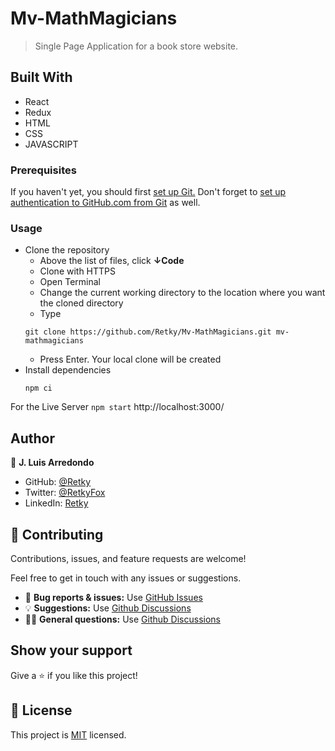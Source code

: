 # Mv-MathMagicians
> Single Page Application for a book store website.

## Built With

- React
- Redux
- HTML
- CSS
- JAVASCRIPT

### Prerequisites
If you haven't yet, you should first [set up Git.](https://docs.github.com/en/get-started/quickstart/set-up-git) Don't forget to [set up authentication to GitHub.com from Git](https://docs.github.com/en/get-started/quickstart/set-up-git#next-steps-authenticating-with-github-from-git) as well.

### Usage
- Clone the repository
  - Above the list of files, click **↓Code**
  - Clone with HTTPS
  - Open Terminal
  - Change the current working directory to the location where you want the cloned directory
  - Type
  ```
  git clone https://github.com/Retky/Mv-MathMagicians.git mv-mathmagicians
  ```
  - Press Enter. Your local clone will be created
- Install dependencies
  ```
  npm ci
  ```

For the Live Server `npm start` http://localhost:3000/

## Author

👤 **J. Luis Arredondo**
- GitHub: [@Retky](https://github.com/Retky "J. Luis Arredondo GitHub")
- Twitter: [@RetkyFox](https://twitter.com/retkyFox "J. Luis Arredondo Twitter")
- LinkedIn: [Retky](https://www.linkedin.com/in/Retky "J. Luis Arredondo LinkedIn")

## 🤝 Contributing

Contributions, issues, and feature requests are welcome!

Feel free to get in touch with any issues or suggestions.

- 🐛 **Bug reports & issues:** Use [GitHub Issues](https://github.com/Retky/Mv-Bookstore/issues "Bugs & Issues")
- 💡 **Suggestions:** Use [Github Discussions](https://github.com/Retky/Mv-Bookstore/discussions "Suggestions")
- 🙋‍♀️ **General questions:** Use [Github Discussions](https://github.com/Retky/Mv-Bookstore/discussions "General Questions")

## Show your support

Give a ⭐️ if you like this project!

## 📝 License

This project is [MIT](./LICENSE) licensed.
